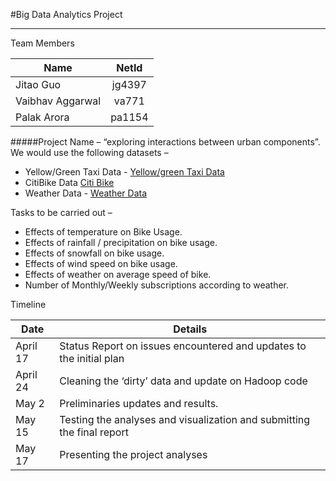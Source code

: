 #Big Data Analytics Project
<hr/>
Team Members

| Name    | NetId          |
| ------------- |:-------------:|
|Jitao Guo      | jg4397 | 
| Vaibhav Aggarwal     | va771      |  
| Palak Arora | pa1154     |   

#####Project Name –
 “exploring interactions between urban components”.
We would use the following datasets –

+	Yellow/Green Taxi Data - 
[Yellow/green Taxi Data](http://www.nyc.gov/html/tlc/html/about/trip_record_data.shtml)
+	CitiBike Data
[Citi Bike](https://www.citibikenyc.com/system-data)
+	Weather Data - 
[Weather Data](https://nyu.box.com/s/4lkrxs9rdsfjzpu1gh9nwen89jxtc9dd)


Tasks to be carried out –

+	Effects of temperature on Bike Usage.
+ Effects of rainfall / precipitation on bike usage.
+ Effects of snowfall on bike usage.
+ Effects of wind speed on bike usage.
+ Effects of weather on average speed of bike.
+ Number of Monthly/Weekly subscriptions according to weather.



Timeline


|Date       | Details
|-----------|---------------------------------------------------------------------------------------------------------------
|April 17   | Status Report on issues encountered and updates to the initial plan
|April 24   | Cleaning the ‘dirty’ data and update on Hadoop code
|May 2      | Preliminaries updates and results.
|May 15     | Testing the analyses and visualization and submitting the final report
|May 17     | Presenting the project analyses
